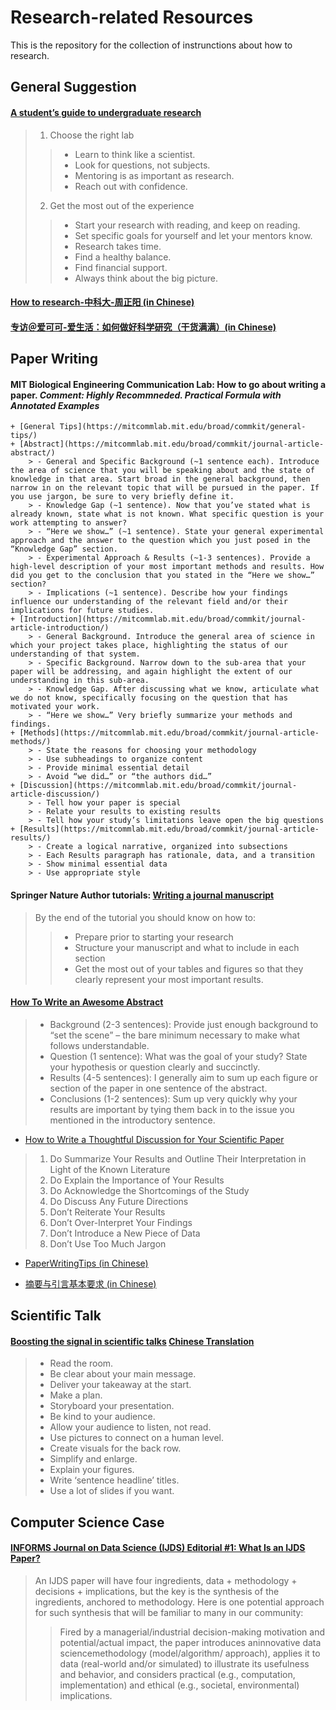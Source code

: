 # Research-related Resources
This is the repository for the collection of instrunctions about how to research.

## General Suggestion
#### [A student’s guide to undergraduate research](https://www.nature.com/articles/d41586-019-00871-x)
> 1. Choose the right lab
>> + Learn to think like a scientist.
>> + Look for questions, not subjects.
>> + Mentoring is as important as research.
>> + Reach out with confidence.
> 2. Get the most out of the experience
>> + Start your research with reading, and keep on reading.
>> + Set specific goals for yourself and let your mentors know.
>> + Research takes time.
>> + Find a healthy balance.
>> + Find financial support.
>> + Always think about the big picture.

#### [How to research-中科大-周正阳 (in Chinese)](http://home.ustc.edu.cn/~zzy0929/Home/How%20to%20research.pdf)

#### [专访＠爱可可-爱生活：如何做好科学研究（干货满满）(in Chinese)](https://new.qq.com/omn/20210417/20210417A07I2000.html)

## Paper Writing
#### MIT Biological Engineering Communication Lab: How to go about writing a paper. *Comment: Highly Recommneded. Practical Formula with Annotated Examples*
    + [General Tips](https://mitcommlab.mit.edu/broad/commkit/general-tips/)
    + [Abstract](https://mitcommlab.mit.edu/broad/commkit/journal-article-abstract/)
        > - General and Specific Background (~1 sentence each). Introduce the area of science that you will be speaking about and the state of knowledge in that area. Start broad in the general background, then narrow in on the relevant topic that will be pursued in the paper. If you use jargon, be sure to very briefly define it.
        > - Knowledge Gap (~1 sentence). Now that you’ve stated what is already known, state what is not known. What specific question is your work attempting to answer?
        > - “Here we show…” (~1 sentence). State your general experimental approach and the answer to the question which you just posed in the “Knowledge Gap” section.
        > - Experimental Approach & Results (~1-3 sentences). Provide a high-level description of your most important methods and results. How did you get to the conclusion that you stated in the “Here we show…” section?
        > - Implications (~1 sentence). Describe how your findings influence our understanding of the relevant field and/or their implications for future studies.
    + [Introduction](https://mitcommlab.mit.edu/broad/commkit/journal-article-introduction/)
        > - General Background. Introduce the general area of science in which your project takes place, highlighting the status of our understanding of that system.
        > - Specific Background. Narrow down to the sub-area that your paper will be addressing, and again highlight the extent of our understanding in this sub-area.
        > - Knowledge Gap. After discussing what we know, articulate what we do not know, specifically focusing on the question that has motivated your work.
        > - “Here we show…” Very briefly summarize your methods and findings.
    + [Methods](https://mitcommlab.mit.edu/broad/commkit/journal-article-methods/)
        > - State the reasons for choosing your methodology
        > - Use subheadings to organize content
        > - Provide minimal essential detail
        > - Avoid “we did…” or “the authors did…”
    + [Discussion](https://mitcommlab.mit.edu/broad/commkit/journal-article-discussion/)
        > - Tell how your paper is special
        > - Relate your results to existing results
        > - Tell how your study’s limitations leave open the big questions
    + [Results](https://mitcommlab.mit.edu/broad/commkit/journal-article-results/)
        > - Create a logical narrative, organized into subsections
        > - Each Results paragraph has rationale, data, and a transition
        > - Show minimal essential data
        > - Use appropriate style

#### Springer Nature Author tutorials: [Writing a journal manuscript](https://www.springernature.com/gp/authors/campaigns/writing-a-manuscript)
> By the end of the tutorial you should know on how to:
>> + Prepare prior to starting your research
>> + Structure your manuscript and what to include in each section
>> + Get the most out of your tables and figures so that they clearly represent your most important results.

#### [How To Write an Awesome Abstract](https://bitesizebio.com/13661/how-to-write-an-awesome-abstract/)
> + Background (2-3 sentences): Provide just enough background to “set the scene” – the bare minimum necessary to make what follows understandable.
> + Question (1 sentence): What was the goal of your study? State your hypothesis or question clearly and succinctly.
> + Results (4-5 sentences): I generally aim to sum up each figure or section of the paper in one sentence of the abstract.
> + Conclusions (1-2 sentences): Sum up very quickly why your results are important by tying them back in to the issue you mentioned in the introductory sentence.

* [How to Write a Thoughtful Discussion for Your Scientific Paper](https://bitesizebio.com/31855/write-discussion-paper/)
> 1. Do Summarize Your Results and Outline Their Interpretation in Light of the Known Literature
> 2. Do Explain the Importance of Your Results
> 3. Do Acknowledge the Shortcomings of the Study
> 4. Do Discuss Any Future Directions
> 5. Don’t Reiterate Your Results
> 6. Don’t Over-Interpret Your Findings
> 7. Don’t Introduce a New Piece of Data
> 8. Don’t Use Too Much Jargon

* [PaperWritingTips (in Chinese)](https://github.com/cooelf/PaperWritingTips)

* [摘要与引言基本要求 (in Chinese)](https://mp.weixin.qq.com/s?__biz=MzU2NzcwNzk3NA==&mid=2247490721&idx=1&sn=54d97db25fc68b4be1dcd12321df5a1b)

## Scientific Talk
#### [Boosting the signal in scientific talks](https://www.nature.com/articles/d41586-020-00838-3) [Chinese Translation](http://news.sciencenet.cn/htmlnews/2020/7/443395.shtm)
> + Read the room.
> + Be clear about your main message.
> + Deliver your takeaway at the start.
> + Make a plan.
> + Storyboard your presentation.
> + Be kind to your audience.
> + Allow your audience to listen, not read.
> + Use pictures to connect on a human level.
> + Create visuals for the back row.
> + Simplify and enlarge.
> + Explain your figures. 
> + Write ‘sentence headline’ titles.
> + Use a lot of slides if you want.

## Computer Science Case
#### [INFORMS Journal on Data Science (IJDS) Editorial #1: What Is an IJDS Paper?](https://pubsonline.informs.org/doi/10.1287/ijds.2020.003)
> An IJDS paper will have four ingredients, data + methodology + decisions + implications, but the key is the synthesis of the ingredients, anchored to methodology. Here is one potential approach for such synthesis that will be familiar to many in our community:
>> Fired by a managerial/industrial decision-making motivation and potential/actual impact, the paper introduces aninnovative data sciencemethodology (model/algorithm/ approach), applies it to data (real-world and/or simulated) to illustrate its usefulness and behavior, and considers practical (e.g., computation, implementation) and ethical (e.g., societal, environmental) implications.
